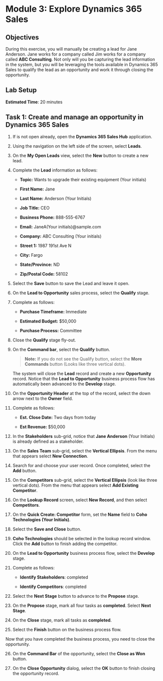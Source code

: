 
# Module 3: Explore Dynamics 365 Sales

## Objectives

During this exercise, you will manually be creating a lead for Jane Anderson. Jane works for a company called Jim works for a company called **ABC Consulting**. Not only will you be capturing the lead information in the system, but you will be leveraging the tools available in Dynamics 365 Sales to qualify the lead as an opportunity and work it through closing the opportunity.

## Lab Setup

**Estimated Time**: 20 minutes

## Task 1: Create and manage an opportunity in Dynamics 365 Sales 

1. If is not open already, open the **Dynamics 365 Sales Hub** application.

2. Using the navigation on the left side of the screen, select **Leads**.

3. On the **My Open Leads** view, select the **New** button to create a new lead.

4. Complete the **Lead** information as follows:

	- **Topic:** Wants to upgrade their existing equipment (Your initials)

	- **First Name:** Jane

	- **Last Name:** Anderson (Your Initials)

	- **Job Title:** CEO

	- **Business Phone:** 888-555-6767

	- **Email:** JaneA(Your initials)@sample.com

	- **Company:** ABC Consulting (Your initials)

	- **Street 1:** 1987 191st Ave N

	- **City:** Fargo

	- **State/Province:** ND

	- **Zip/Postal Code:** 58102

5. Select the **Save** button to save the Lead and leave it open.

6. On the **Lead to Opportunity** sales process, select the **Qualify** stage.

7. Complete as follows:

	- **Purchase Timeframe:** Immediate

	- **Estimated Budget:** $50,000

	- **Purchase Process:** Committee

8. Close the **Qualify** stage fly-out.

9. On the **Command bar**, select the **Qualify** button.

	> **Note:** If you do not see the Qualify button, select the **More Commands** button (Looks like three vertical dots).

	The system will close the **Lead** record and create a new **Opportunity** record. Notice that the **Lead to Opportunity** business process flow has automatically been advanced to the **Develop** stage.

10. On the **Opportunity Header** at the top of the record, select the down arrow next to the **Owner** field.

11. Complete as follows:

	- **Est. Close Date:** Two days from today

	- **Est Revenue:** $50,000

12. In the **Stakeholders** sub-grid, notice that **Jane Anderson** (Your Initials) is already defined as a stakeholder.

13. On the **Sales Team** sub-grid, select the **Vertical Ellipsis**. From the menu that appears select **New Connection**.

14. Search for and choose your user record. Once completed, select the **Add** button.

15. On the **Competitors** sub-grid, select the **Vertical Ellipsis** (look like three vertical dots). From the menu that appears select **Add Existing Competitor**.

16. On the **Lookup Record** screen, select **New Record**, and then select **Competitors**.

17. On the **Quick Create: Competitor** form, set the **Name** field to **Coho Technologies (Your Initials)**.

18. Select the **Save and Close** button.

19. **Coho Technologies** should be selected in the lookup record window. Click the **Add** button to finish adding the competitor.

20. On the **Lead to Opportunity** business process flow, select the **Develop** stage.

21. Complete as follows:

	- **Identify Stakeholders**: completed

	- **Identify Competitors**: completed

22. Select the **Next Stage** button to advance to the **Propose** stage.

23. On the **Propose** stage, mark all four tasks as **completed**. Select **Next Stage**.

24. On the **Close** stage, mark all tasks as **completed**.

25. Select the **Finish** button on the business process flow.

Now that you have completed the business process, you need to close the opportunity.

26. On the **Command Bar** of the opportunity, select the **Close as Won** button.

27. On the **Close Opportunity** dialog, select the **OK** button to finish closing the opportunity record.
